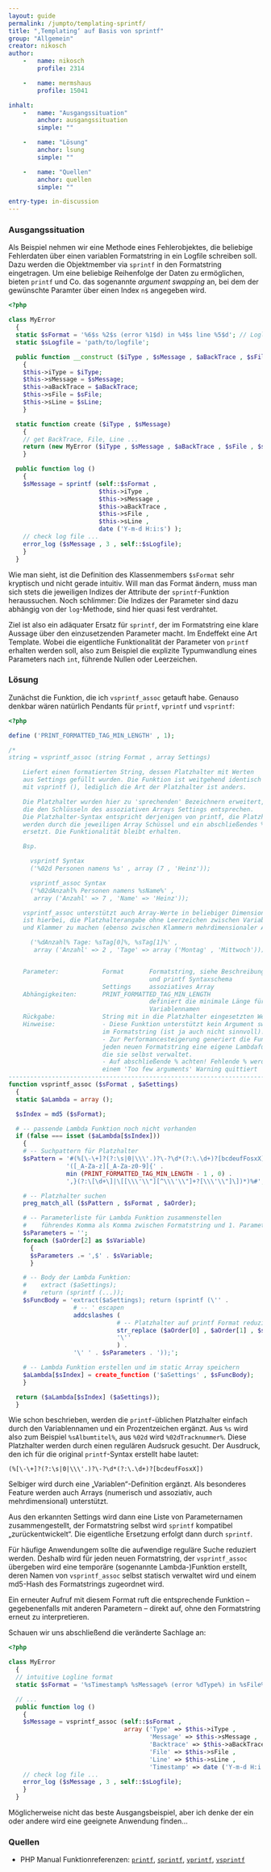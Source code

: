 ```yaml
---
layout: guide
permalink: /jumpto/templating-sprintf/
title: "‚Templating‘ auf Basis von sprintf"
group: "Allgemein"
creator: nikosch
author:
    -   name: nikosch
        profile: 2314

    -   name: mermshaus
        profile: 15041

inhalt:
    -   name: "Ausgangssituation"
        anchor: ausgangssituation
        simple: ""

    -   name: "Lösung"
        anchor: lsung
        simple: ""

    -   name: "Quellen"
        anchor: quellen
        simple: ""

entry-type: in-discussion
---
```


### Ausgangssituation

Als Beispiel nehmen wir eine Methode eines Fehlerobjektes, die beliebige
Fehlerdaten über einen variablen Formatstring in ein Logfile schreiben soll.
Dazu werden die Objektmember via `sprintf` in den Formatstring eingetragen. Um
eine beliebige Reihenfolge der Daten zu ermöglichen, bieten `printf` und Co.
das sogenannte *argument swapping* an, bei dem der gewünschte Paramter über
einen Index `n$` angegeben wird.

~~~ php
<?php

class MyError
  {
  static $sFormat = '%6$s %2$s (error %1$d) in %4$s line %5$d'; // Logline format, swapped arguments
  static $sLogfile = 'path/to/logfile';

  public function __construct ($iType , $sMessage , $aBackTrace , $sFile , $sLine)
    {
    $this->iType = $iType;
    $this->sMessage = $sMessage;
    $this->aBackTrace = $aBackTrace;
    $this->sFile = $sFile;
    $this->sLine = $sLine;
    }

  static function create ($iType , $sMessage)
    {
    // get BackTrace, File, Line ...
    return (new MyError ($iType , $sMessage , $aBackTrace , $sFile , $sLine));
    }

  public function log ()
    {
    $sMessage = sprintf (self::$sFormat ,
                         $this->iType ,
                         $this->sMessage ,
                         $this->aBackTrace ,
                         $this->sFile ,
                         $this->sLine ,
                         date ('Y-m-d H:i:s') );
    // check log file ...
    error_log ($sMessage , 3 , self::$sLogfile);
    }
  }
~~~

Wie man sieht, ist die Definition des Klassenmembers `$sFormat` sehr kryptisch
und nicht gerade intuitiv. Will man das Format ändern, muss man sich stets die
jeweiligen Indizes der Attribute der `sprintf`-Funktion heraussuchen. Noch
schlimmer: Die Indizes der Parameter sind dazu abhängig von der `log`-Methode,
sind hier quasi fest verdrahtet.

Ziel ist also ein adäquater Ersatz für `sprintf`, der im Formatstring eine
klare Aussage über den einzusetzenden Parameter macht. Im Endeffekt eine Art
Template. Wobei die eigentliche Funktionalität der Parameter von `printf`
erhalten werden soll, also zum Beispiel die explizite Typumwandlung eines
Parameters nach `int`, führende Nullen oder Leerzeichen.



### Lösung

Zunächst die Funktion, die ich `vsprintf_assoc` getauft habe. Genauso denkbar
wären natürlich Pendants für `printf`, `vprintf` und `vsprintf`:

~~~ php
<?php

define ('PRINT_FORMATTED_TAG_MIN_LENGTH' , 1);

/*
string = vsprintf_assoc (string Format , array Settings)

    Liefert einen formatierten String, dessen Platzhalter mit Werten
    aus Settings gefüllt wurden. Die Funktion ist weitgehend identisch
    mit vsprintf (), lediglich die Art der Platzhalter ist anders.

    Die Platzhalter wurden hier zu 'sprechenden' Bezeichnern erweitert,
    die den Schlüsseln des assoziativen Arrays Settings entsprechen.
    Die Platzhalter-Syntax entspricht derjenigen von printf, die Platzhalter
    werden durch die jeweiligen Array Schüssel und ein abschließendes % Zeichen
    ersetzt. Die Funktionalität bleibt erhalten.

    Bsp.

      vsprintf Syntax
      ('%02d Personen namens %s' , array (7 , 'Heinz'));

      vsprintf_assoc Syntax
      ('%02dAnzahl% Personen namens %sName%' ,
       array ('Anzahl' => 7 , 'Name' => 'Heinz'));

    vsprintf_assoc unterstützt auch Array-Werte in beliebiger Dimension. Wichtig
    ist hierbei, die Platzhalterangabe ohne Leerzeichen zwischen Variablennamen
    und Klammer zu machen (ebenso zwischen Klammern mehrdimensionaler Angaben).

      ('%dAnzahl% Tage: %sTag[0]%, %sTag[1]%' ,
       array ('Anzahl' => 2 , 'Tage' => array ('Montag' , 'Mittwoch')));


    Parameter:            Format       Formatstring, siehe Beschreibung
                                       und printf Syntaxschema
                          Settings     assoziatives Array
    Abhängigkeiten:       PRINT_FORMATTED_TAG_MIN_LENGTH
                                       definiert die minimale Länge für
                                       Variablennamen
    Rückgabe:             String mit in die Platzhalter eingesetzten Werten.
    Hinweise:             - Diese Funktion unterstützt kein Argument swapping
                          im Formatstring (ist ja auch nicht sinnvoll)!
                          - Zur Performancesteigerung generiert die Funktion für
                          jeden neuen Formatstring eine eigene Lambdafunktion,
                          die sie selbst verwaltet.
                          - Auf abschließende % achten! Fehlende % werden mit
                          einem 'Too few arguments' Warning quittiert
--------------------------------------------------------------------------- */
function vsprintf_assoc ($sFormat , $aSettings)
  {
  static $aLambda = array ();

  $sIndex = md5 ($sFormat);

  # -- passende Lambda Funktion noch nicht vorhanden
  if (false === isset ($aLambda[$sIndex]))
    {
    # -- Suchpattern für Platzhalter
    $sPattern = '#(%[\-\+]?(?:\s|0|\\\'.)?\-?\d*(?:\.\d+)?[bcdeufFosxX])' .
                '([_A-Za-z][_A-Za-z0-9]{' .
                min (PRINT_FORMATTED_TAG_MIN_LENGTH - 1 , 0) .
                ',}(?:\[\d+\]|\[[\\\'\\"][^\\\'\\"]+?[\\\'\\"]\])*)%#';

    # -- Platzhalter suchen
    preg_match_all ($sPattern , $sFormat , $aOrder);

    # -- Parameterliste für Lambda Funktion zusammenstellen
    #    führendes Komma als Komma zwischen Formatstring und 1. Parameter
    $sParameters = '';
    foreach ($aOrder[2] as $sVariable)
      {
      $sParameters .= ',$' . $sVariable;
      }

    # -- Body der Lambda Funktion:
    #    extract ($aSettings);
    #    return (sprintf (...));
    $sFuncBody = 'extract($aSettings); return (sprintf (\'' .
                  # -- ' escapen
                  addcslashes (
                              # -- Platzhalter auf printf Format reduzieren
                              str_replace ($aOrder[0] , $aOrder[1] , $sFormat) ,
                              '\''
                              ) .
                  '\' ' . $sParameters . '));';

    # -- Lambda Funktion erstellen und im static Array speichern
    $aLambda[$sIndex] = create_function ('$aSettings' , $sFuncBody);
    }

  return ($aLambda[$sIndex] ($aSettings));
  }
~~~

Wie schon beschrieben, werden die `printf`-üblichen Platzhalter einfach durch
den Variablennamen und ein Prozentzeichen ergänzt. Aus `%s` wird also zum
Beispiel `%sAlbumtitel%`, aus `%02d` wird `%02dTracknummer%`. Diese Platzhalter
werden durch einen regulären Audsruck gesucht. Der Ausdruck, den ich für die
original `printf`-Syntax erstellt habe lautet:

~~~
(%[\-\+]?(?:\s|0|\\\'.)?\-?\d*(?:\.\d+)?[bcdeufFosxX])
~~~

Selbiger wird durch eine „Variablen“-Definition ergänzt. Als besonderes Feature
werden auch Arrays (numerisch und assoziativ, auch mehrdimensional)
unterstützt.

Aus den erkannten Settings wird dann eine Liste von Parameternamen
zusammengestellt, der Formatstring selbst wird `sprintf` kompatibel
„zurückentwickelt“. Die eigentliche Ersetzung erfolgt dann durch `sprintf`.

Für häufige Anwendungem sollte die aufwendige reguläre Suche reduziert werden.
Deshalb wird für jeden neuen Formatstring, der `vsprintf_assoc` übergeben wird
eine temporäre (sogenannte Lambda-)Funktion erstellt, deren Namen von
`vsprintf_assoc` selbst statisch verwaltet wird und einem md5-Hash des
Formatstrings zugeordnet wird.

Ein erneuter Aufruf mit diesem Format ruft die entsprechende Funktion –
gegebenenfalls mit anderen Parametern – direkt auf, ohne den Formatstring
erneut zu interpretieren.

Schauen wir uns abschließend die veränderte Sachlage an:

~~~ php
<?php

class MyError
  {
  // intuitive Logline format
  static $sFormat = '%sTimestamp% %sMessage% (error %dType%) in %sFile% line %dLine%';

  // ...
  public function log ()
    {
    $sMessage = vsprintf_assoc (self::$sFormat ,
                                array ('Type' => $this->iType ,
                                       'Message' => $this->sMessage ,
                                       'Backtrace' => $this->aBackTrace ,
                                       'File' => $this->sFile ,
                                       'Line' => $this->sLine ,
                                       'Timestamp' => date ('Y-m-d H:i:s')));
    // check log file ...
    error_log ($sMessage , 3 , self::$sLogfile);
    }
  }
~~~

Möglicherweise nicht das beste Ausgangsbeispiel, aber ich denke der ein oder
andere wird eine geeignete Anwendung finden…



### Quellen

* PHP Manual Funktionreferenzen: [`printf`](http://php.net/printf),
[`sprintf`](http://php.net/sprintf), [`vprintf`](http://php.net/vprintf),
[`vsprintf`](http://php.net/vsprintf)

